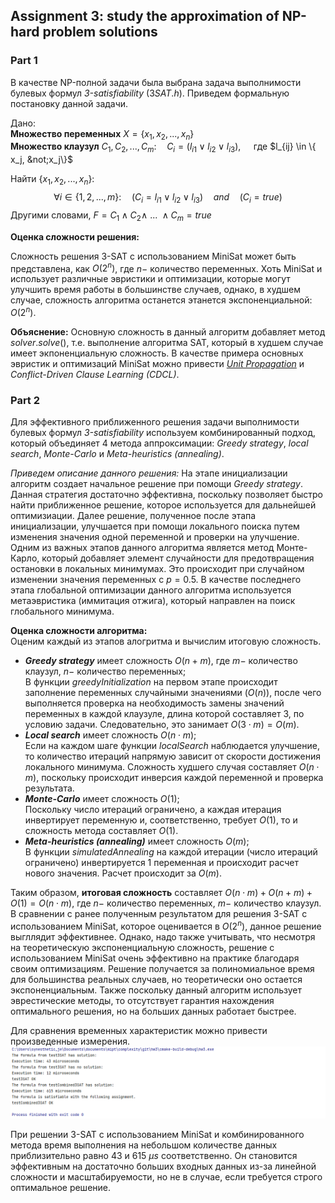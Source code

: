 ## Assignment 3: study the approximation of NP-hard problem solutions
### Part 1

В качестве NP-полной задачи была выбрана задача выполнимости булевых формул _3-satisfiability_
($3SAT.h$). Приведем формальную постановку данной задачи. 

Дано:  
**Множество переменных** $X = \{x_1, x_2, ..., x_n\}$  
**Множество клаузул** $C_1, C_2, ..., C_m : \quad C_i = (l_{i1} \vee l_{i2} \vee l_{i3}), \quad$ 
где $l_{ij} \in \{ x_j, &not;x_j\}$

Найти $\{x_1, x_2, ..., x_n\}:$ 
$$\forall i \in \{1, 2, ..., m\}: \quad (C_i = l_{i1} \vee l_{i2} \vee l_{i3}) \quad and \quad (C_i = true)$$
Другими словами, $F = C_1 \wedge C_2 \wedge \ ... \ \wedge C_m = true$

**Оценка сложности решения:**

Сложность решения 3-SAT с использованием MiniSat может быть представлена, как $O (2^n)$, где $n -$ количество переменных.
Хоть MiniSat и использует различные эвристики и оптимизации, которые могут улучшить время работы в большинстве случаев, 
однако, в худшем случае, сложность алгоритма останется этанется экспоненциальной: $O (2^n)$.

**Объяснение:** Основную сложность в данный алгоритм добавляет метод $solver.solve()$, т.е. выполнение 
алгоритма SAT, который в худшем случае имеет экпоненциальную сложность. В качестве примера основных эвристик и оптимизаций 
MiniSat можно привести [_Unit Propagation_](http://cse.unl.edu/~choueiry/S19-235H/files/SATslides05.pdf) и _Conflict-Driven Clause Learning (CDCL)_.

### Part 2
Для эффективного приближенного решения задачи выполнимости булевых формул _3-satisfiability_ используем комбинированный подход, 
который объединяет 4 метода аппроксимации: _Greedy strategy_, _local search_, _Monte-Carlo_ и _Meta-heuristics (annealing)_.

_Приведем описание данного решения:_ На этапе инициализации алгоритм создает начальное решение при помощи _Greedy strategy_. 
Данная стратегия достаточно эффективна, поскольку позволяет быстро найти приближенное решение, которое используется для 
дальнейшей оптимизиации. Далее решение, полученное после этапа инициализации, улучшается при помощи локального поиска путем 
изменения значения одной переменной и проверки на улучшение. Одним из важных этапов данного алгоритма является метод Монте-Карло,
который добавляет элемент случайности для предотвращения остановки в локальных минимумах. Это происходит при случайном изменении 
значения переменных с $p = 0.5$. В качестве последнего этапа глобальной оптимизации данного алгоритма 
используется метаэвристика (иммитация отжига), который направлен на поиск глобального минимума.

**Оценка сложности алгоритма:**  
Оценим каждый из этапов алогритма и вычислим итоговую сложность.
 - **_Greedy strategy_** имеет сложность $O(n + m)$, где $m -$ количество клаузул, $n -$ количество переменных;  
    В функции _greedyInitialization_ на первом этапе происходит заполнение переменных случайными значениями ($O(n)$), после
    чего выполняется проверка на необходимость замены значений переменных в каждой клаузуле, длина которой составляет 3, 
    по условию задачи. Следовательно, это занимает $O(3 \cdot m) = O(m)$.
 - **_Local search_** имеет сложность $O(n \cdot m)$;  
    Если на каждом шаге функции _localSearch_ наблюдается улучшение, то количество итераций напрямую зависит от скорости 
    достижения локального минимума. Сложность худшего случая составляет $O(n \cdot m)$, поскольку происходит инверсия каждой 
    переменной и проверка результата. 
 - **_Monte-Carlo_** имеет сложность $O(1)$;  
    Поскольку число итераций ограничено, а каждая итерация инвертирует переменную и, соответственно, требует $O(1)$, то и
    сложность метода составляет $O(1)$.
 - **_Meta-heuristics (annealing)_** имеет сложность $O(m)$;  
    В функции _simulatedAnnealing_ на каждой итерации (число итераций ограничено) инвертируется 1 переменная и происходит 
    расчет нового значения. Расчет происходит за $O(m)$.

Таким образом, **итоговая сложность** составляет $O(n \cdot m) + O(n + m) + O(1) = O(n \cdot m)$, где $n -$ количество переменных,
$m -$ количество клаузул. В сравнении с ранее полученным результатом для решения 3-SAT с использованием MiniSat, которое 
оценивается в $O (2^n)$, данное решение выгллядит эффективнее. Однако, надо также учитывать, что несмотря на 
теоретическую экспоненциальную сложность, решение с использованием MiniSat очень эффективно на практике благодаря своим 
оптимизациям. Решение получается за полиномиальное время для большинства реальных случаев, но теоретически оно остается 
экспоненциальным. Также поскольку данный алгоритм использует эврестические методы, то отсутствует гарантия нахождения
оптимального решения, но на больших данных работает быстрее. 

Для сравнения временных характеристик можно привести произведенные измерения.
![Временная оценка выполнения тестов](pictures/pic1.png)

При решении 3-SAT с использованием MiniSat и комбинированного метода время выполнения на небольшом количестве данных приблизительно 
равно $43$ и $615$ $\mu s$ соответственно. Он становится эффективным на достаточно больших входных данных из-за
линейной сложности и масштабируемости, но не в случае, если требуется строго оптимальное решение.
